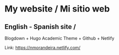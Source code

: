 # My website / Mi sitio web
## English - Spanish site / 
Blogdown + Hugo Academic Theme +  Github + Netlify

Link: <https://nmorandeira.netlify.com/>